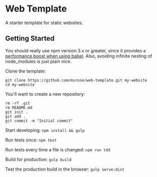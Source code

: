 # Web Template

A starter template for static websites.

## Getting Started

You should really use npm version 3.x or greater, since it provides a
[performance boost when using babel](https://babeljs.io/docs/setup/#gulp).
Also, avoiding infinite nesting of node_modules is just plain nice.

Clone the template:

```
git clone https://github.com/msrose/web-template.git my-website
cd my-website
```

You'll want to create a new repository:

```
rm -rf .git
rm README.md
git init .
git add .
git commit -m "Initial commit"
```

Start developing: `npm install && gulp`

Run tests once: `npm test`

Run tests every time a file is changed: `npm run tdd`

Build for production: `gulp build`

Test the production build in the browser: `gulp serve:dist`
